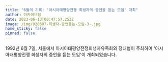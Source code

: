 ```yaml
---
title: "6월의 기록: '아시아태평양전쟁 희생자의 증언을 듣는 모임' 개최"
author: 아카이브팀
date: 2023-06-13T00:47:57.253Z
image: /img/920607-희생자-증언듣는-모임-3-.jpg
home_sticky: false
pinned: false
---
```

1992년 6월 7일, 서울에서 아시아태평양전쟁희생자유족회와 정대협이 주최하여 '아시아태평양전쟁 희생자의 증언을 듣는 모임'이 개최되었습니다.